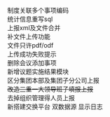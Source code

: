 制度关联多个事项编码   
统计信息重写sql   
上报xml及文件合并  
补文件上传功能   
文件只许pdf/odf   
上传成功失败提示  
删除会议添加事项     
新增议题实施结果模块   
区分集团本部及集团子分公司上报      
~~改造三重一大领导班子填报上报~~     
去掉组织管理得人员上报     
新搭建交换平台 双数据源 显示日志   

   
    